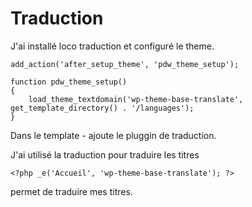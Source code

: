 Traduction
==========

J'ai installé loco traduction et configuré le theme.

```
add_action('after_setup_theme', 'pdw_theme_setup');

function pdw_theme_setup()
{
    load_theme_textdomain('wp-theme-base-translate', get_template_directory() . '/languages');
}

```
Dans le template - ajoute le pluggin de traduction.
  
J'ai utilisé la traduction pour traduire les titres  

```
<?php _e('Accueil', 'wp-theme-base-translate'); ?>
```
permet de traduire mes titres.  

